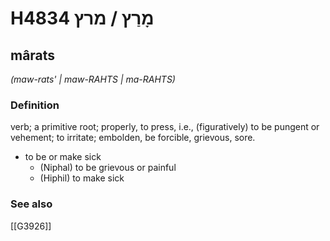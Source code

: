 # H4834 מָרַץ / מרץ

## mârats

_(maw-rats' | maw-RAHTS | ma-RAHTS)_

### Definition

verb; a primitive root; properly, to press, i.e., (figuratively) to be pungent or vehement; to irritate; embolden, be forcible, grievous, sore.

- to be or make sick
    - (Niphal) to be grievous or painful
    - (Hiphil) to make sick
### See also

[[G3926]]

